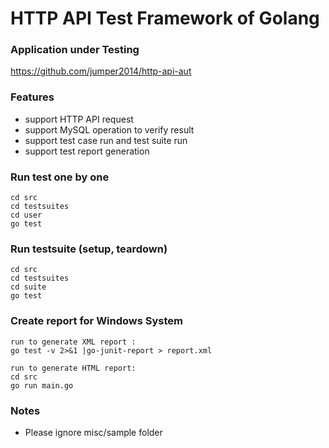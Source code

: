 # HTTP API Test Framework of Golang

### Application under Testing
https://github.com/jumper2014/http-api-aut

### Features
- support HTTP API request
- support MySQL operation to verify result
- support test case run and test suite run
- support test report generation

### Run test one by one
    cd src
    cd testsuites
    cd user
    go test

### Run testsuite (setup, teardown)
    cd src
    cd testsuites
    cd suite
    go test

### Create report for Windows System
    run to generate XML report :
    go test -v 2>&1 |go-junit-report > report.xml

    run to generate HTML report:
    cd src
    go run main.go


### Notes
- Please ignore misc/sample folder